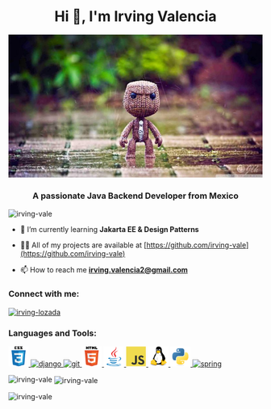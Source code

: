 <h1 align="center">Hi 👋, I'm Irving Valencia</h1>
<div align="center"> <img src ="https://raw.githubusercontent.com/irving-vale/irving-vale/main/fondos-de-pantalla-hd-full-para-pc-768x432.jpg"></div>
<h3 align="center">A passionate Java Backend Developer from Mexico</h3>

<p align="left"> <img src="https://komarev.com/ghpvc/?username=irving-vale&label=Profile%20views&color=0e75b6&style=flat" alt="irving-vale" /> </p>

- 🌱 I’m currently learning **Jakarta EE & Design Patterns**

- 👨‍💻 All of my projects are available at [https://github.com/irving-vale](https://github.com/irving-vale)

- 📫 How to reach me **irving.valencia2@gmail.com**

<h3 align="left">Connect with me:</h3>
<p align="left">
<a href="https://linkedin.com/in/irving-lozada" target="blank"><img align="center" src="https://raw.githubusercontent.com/rahuldkjain/github-profile-readme-generator/master/src/images/icons/Social/linked-in-alt.svg" alt="irving-lozada" height="30" width="40" /></a>
</p>

<h3 align="left">Languages and Tools:</h3>
<p align="left"> <a href="https://www.w3schools.com/css/" target="_blank" rel="noreferrer"> <img src="https://raw.githubusercontent.com/devicons/devicon/master/icons/css3/css3-original-wordmark.svg" alt="css3" width="40" height="40"/> </a> <a href="https://www.djangoproject.com/" target="_blank" rel="noreferrer"> <img src="https://cdn.worldvectorlogo.com/logos/django.svg" alt="django" width="40" height="40"/> </a> <a href="https://git-scm.com/" target="_blank" rel="noreferrer"> <img src="https://www.vectorlogo.zone/logos/git-scm/git-scm-icon.svg" alt="git" width="40" height="40"/> </a> <a href="https://www.w3.org/html/" target="_blank" rel="noreferrer"> <img src="https://raw.githubusercontent.com/devicons/devicon/master/icons/html5/html5-original-wordmark.svg" alt="html5" width="40" height="40"/> </a> <a href="https://www.java.com" target="_blank" rel="noreferrer"> <img src="https://raw.githubusercontent.com/devicons/devicon/master/icons/java/java-original.svg" alt="java" width="40" height="40"/> </a> <a href="https://developer.mozilla.org/en-US/docs/Web/JavaScript" target="_blank" rel="noreferrer"> <img src="https://raw.githubusercontent.com/devicons/devicon/master/icons/javascript/javascript-original.svg" alt="javascript" width="40" height="40"/> </a> <a href="https://www.linux.org/" target="_blank" rel="noreferrer"> <img src="https://raw.githubusercontent.com/devicons/devicon/master/icons/linux/linux-original.svg" alt="linux" width="40" height="40"/> </a> <a href="https://www.python.org" target="_blank" rel="noreferrer"> <img src="https://raw.githubusercontent.com/devicons/devicon/master/icons/python/python-original.svg" alt="python" width="40" height="40"/> </a> <a href="https://spring.io/" target="_blank" rel="noreferrer"> <img src="https://www.vectorlogo.zone/logos/springio/springio-icon.svg" alt="spring" width="40" height="40"/> </a> </p>

<p><img align="left" src="https://github-readme-stats.vercel.app/api/top-langs?username=irving-vale&show_icons=true&locale=en&layout=compact" alt="irving-vale" /></p>

<p>&nbsp;<img align="center" src="https://github-readme-stats.vercel.app/api?username=irving-vale&show_icons=true&locale=en" alt="irving-vale" /></p>

<p><img align="center" src="https://github-readme-streak-stats.herokuapp.com/?user=irving-vale&" alt="irving-vale" /></p>

